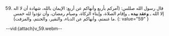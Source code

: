 59. قال رسول الله صللس: (آمركم بأربع وأنهاكم عن أربع: الإيمان بالله، شهادة أن لا اله إلا الله ـ **وعقد بيده** ـ وإقام الصلاة، وإيتاء الزكاة، وصيام رمضان، وأن تؤدوا لله خمس ما غنمتم، وأنهاكم عن الدباء، والنقير، والحنتم، والمزفت).
{: value="59" }

--vid:{attach}v_59.webm--
